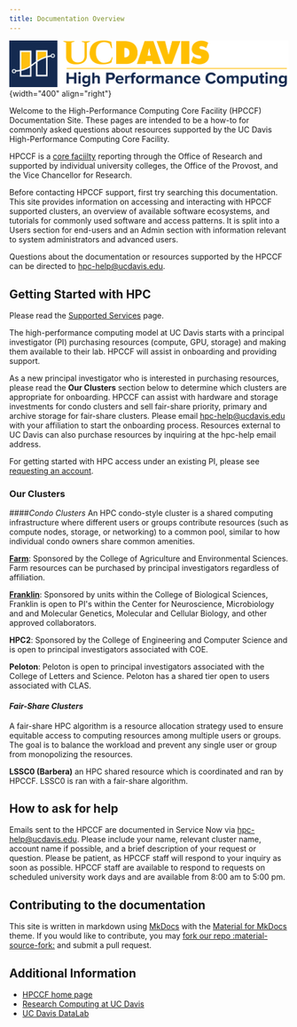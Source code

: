 ```yaml
---
title: Documentation Overview
---
```


![HPC unit signature](assets/HPC-unit-signature.png){width="400" align="right"}

Welcome to the High-Performance Computing Core Facility (HPCCF) Documentation Site. These pages are intended to be a how-to for commonly asked questions about resources supported by the UC Davis High-Performance Computing Core Facility.

HPCCF is a [core faciilty](https://research.ucdavis.edu/research-support/research-core-facilities/) reporting through the Office of Research and supported by individual university colleges, the Office of the Provost, and the Vice Chancellor for Research.  

Before contacting HPCCF support, first try searching this documentation. This site provides information on accessing and interacting with HPCCF supported clusters, an overview of available software ecosystems, and tutorials for commonly used software and access patterns. It is split into a Users section for end-users and an Admin section with information relevant to system administrators and advanced users.

Questions about the documentation or resources supported by the HPCCF can be directed to hpc-help@ucdavis.edu.

## Getting Started with HPC

Please read the [Supported Services](https://hpc.ucdavis.edu/supported-services) page.

The high-performance computing model at UC Davis starts with a principal investigator (PI) purchasing resources (compute, GPU, storage) and making them available to their lab. HPCCF will assist in onboarding and providing support. 

As a new principal investigator who is interested in purchasing resources, please read the **Our Clusters** section below to determine which clusters are appropriate for onboarding. HPCCF can assist with hardware and storage investments for condo clusters and sell fair-share priority, primary and archive storage for fair-share clusters. Please email hpc-help@ucdavis.edu with your affiliation to start the onboarding process. Resources external to UC Davis can also purchase resources by inquiring at the hpc-help email address.

For getting started with HPC access under an existing PI, please see [requesting an account](https://docs.hpc.ucdavis.edu/general/account-requests/).

### Our Clusters

####_Condo Clusters_
An HPC condo-style cluster is a shared computing infrastructure where different users or groups contribute resources (such as compute nodes, storage, or networking) to a common pool, similar to how individual condo owners share common amenities.

[**Farm**](https://docs.hpc.ucdavis.edu/farm/): Sponsored by the College of Agriculture and Environmental Sciences. Farm resources can be purchased by principal investigators regardless of affiliation.

[**Franklin**](https://docs.hpc.ucdavis.edu/franklin/): Sponsored by units within the College of Biological Sciences, Franklin is open to PI's within the Center for Neuroscience, Microbiology and and Molecular Genetics, Molecular and Cellular Biology, and other approved collaborators.    

**HPC2**: Sponsored by the College of Engineering and Computer Science and is open to principal investigators associated with COE.

**Peloton**: Peloton is open to principal investigators associated with the College of Letters and Science. Peloton has a shared tier open to users associated with CLAS.

#### _Fair-Share Clusters_

A fair-share HPC algorithm is a resource allocation strategy used to ensure equitable access to computing resources among multiple users or groups. The goal is to balance the workload and prevent any single user or group from monopolizing the resources.

**LSSC0 (Barbera)** an HPC shared resource which is coordinated and ran by HPCCF. LSSC0 is ran with a fair-share algorithm. 

## How to ask for help

Emails sent to the HPCCF are documented in Service Now via hpc-help@ucdavis.edu. Please include your name, relevant cluster name, account name if possible, and a brief description of your request or question. Please be patient, as HPCCF staff will respond to your inquiry as soon as possible. HPCCF staff are available to respond to requests on scheduled university work days and are available from 8:00 am to 5:00 pm. 

## Contributing to the documentation
This site is written in markdown using [MkDocs](https://daringfireball.net/projects/markdown/) with the [Material for MkDocs](https://squidfunk.github.io/mkdocs-material/) theme. If you would like to contribute, you may [fork our repo :material-source-fork:](https://github.com/ucdavis/hpccf-docs/fork) and submit a pull request.

## Additional Information

- [HPCCF home page](https://hpc.ucdavis.edu)
- [Research Computing at UC Davis](https://researchcomputing.ucdavis.edu)
- [UC Davis DataLab](https://datalab.ucdavis.edu)
